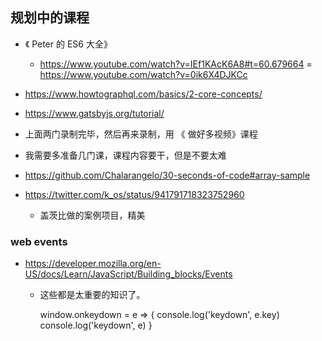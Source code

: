 ## 规划中的课程


- 《 Peter 的 ES6 大全》
  - https://www.youtube.com/watch?v=IEf1KAcK6A8#t=60.679664
  = https://www.youtube.com/watch?v=0ik6X4DJKCc

- https://www.howtographql.com/basics/2-core-concepts/

- https://www.gatsbyjs.org/tutorial/

- 上面两门录制完毕，然后再来录制，用 《 做好多视频》课程

- 我需要多准备几门课，课程内容要干，但是不要太难

- https://github.com/Chalarangelo/30-seconds-of-code#array-sample

- https://twitter.com/k_os/status/941791718323752960
  - 盖茨比做的案例项目，精美

### web events

- https://developer.mozilla.org/en-US/docs/Learn/JavaScript/Building_blocks/Events
  - 这些都是太重要的知识了。

     window.onkeydown = e => {
      console.log('keydown', e.key)
      console.log('keydown', e)
    }
